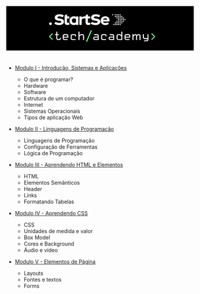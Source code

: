 <div align="center">
    <img src="startse.png" alt="logo">
</div><br>

- [Modulo I - Introdução, Sistemas e Aplicações](/docs/modulo-01)
  - O que é programar?
  - Hardware
  - Software
  - Estrutura de um computador
  - Internet
  - Sistemas Operacionais
  - Tipos de aplicação Web

- [Modulo II - Linguagens de Programação](/docs/modulo-02)
    - Linguagens de Programação
    - Configuração de Ferramentas
    - Lógica de Programação

- [Modulo III - Aprendendo HTML e Elementos](/docs/modulo-03)
    - HTML
    - Elementos Semânticos
    - Header
    - Links
    - Formatando Tabelas

- [Modulo IV - Aprendendo CSS](/docs/modulo-04)
    - CSS
    - Unidades de medida e valor
    - Box Model
    - Cores e Background
    - Áudio e vídeo

- [Modulo V - Elementos de Página](/docs/modulo-05)
    - Layouts
    - Fontes e textos
    - Forms
